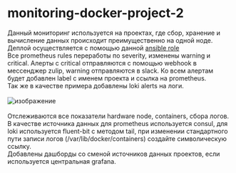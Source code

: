 # monitoring-docker-project-2
Данный мониторинг используется на проектах, где сбор, хранение и вычисление данных происходит преимущественно на одной ноде.<br>
Деплой осуществляется с помощью данной  <a href="https://github.com/issekel/ansible_roles/tree/main/docker-compose-run">ansible role</a><br>
Все prometheus rules переработы по severity, изменены warning и critical. Алерты с critical отправляются с помощью webhook в мессенджер zulip, warning отправляются в slack. Ко всем алертам будет добавлен label с именем проекта и ссылка на prometheus.<br>
Так же в качестве примера добавлены loki alerts на логи.<br>
<br>
![изображение](https://user-images.githubusercontent.com/99316541/195997242-6cf51ca2-b4df-4382-89ef-2eac572a9524.png)<br>
<br>
Отслеживаются все показатели hardware node, containers, сбора логов. В качестве источника данных для prometheus используется consul, для loki используется fluent-bit с методом tail, при изменении стандартного пути записи логов (/var/lib/docker/containers) создайте символическую ссылку.<br>
Добавлены дашборды со сменой источников данных проектов, если используется центральная grafana.
